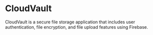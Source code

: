 # CloudVault
CloudVault is a secure file storage application that includes user authentication, file encryption, and file upload features using Firebase.
